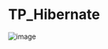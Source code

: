 # TP_Hibernate
 
![image](https://github.com/safae12-1/TP_Hibernate/assets/124156186/f15a4d02-87ce-4e44-81de-7882aeeb3e2d)
